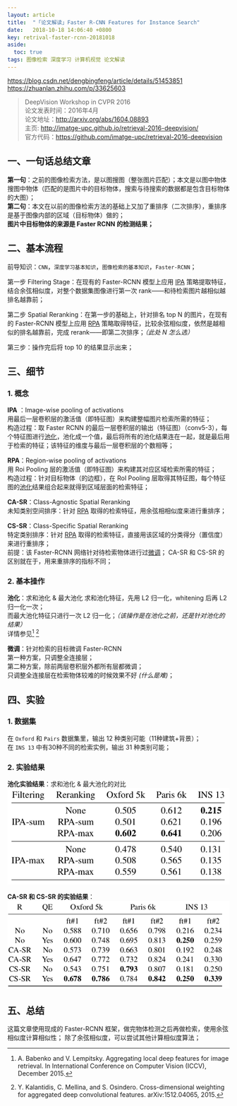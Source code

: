 ```yaml
---
layout: article
title:  "「论文解读」Faster R-CNN Features for Instance Search"
date:   2018-10-18 14:06:40 +0800
key: retrival-faster-rcnn-20181018
aside:
  toc: true
tags: 图像检索 深度学习 计算机视觉 论文解读
---
```

https://blog.csdn.net/dengbingfeng/article/details/51453851
https://zhuanlan.zhihu.com/p/33625603

>DeepVision Workshop in CVPR 2016  
论文发表时间：2016年4月  
论文地址：<http://arxiv.org/abs/1604.08893>  
主页: <http://imatge-upc.github.io/retrieval-2016-deepvision/>  
官方代码：<https://github.com/imatge-upc/retrieval-2016-deepvision>  

## 一、一句话总结文章
**第一句**：之前的图像检索方法，是以图搜图（整张图片匹配）；本文是以图中物体搜图中物体（匹配的是图片中的目标物体，搜索与待搜索的数据都是包含目标物体的大图）；  
**第二句**：本文在以前的图像检索方法的基础上又加了重排序（二次排序），重排序是基于图像内部的区域（目标物体）做的；  
**图片中目标物体的来源是 Faster RCNN 的检测结果；**  

## 二、基本流程
前导知识：`CNN`，`深度学习基本知识`，`图像检索的基本知识`，`Faster-RCNN`；

第一步 Filtering Stage：在现有的 Faster-RCNN 模型上应用 [IPA](#IPA) 策略提取特征，结合余弦相似度，对整个数据集图像进行第一次 rank——和待检索图片越相似越排名越靠前；

第二步 Spatial Reranking：在第一步的基础上，针对排名 top N 的图片，在现有的 Faster-RCNN 模型上应用 [RPA](#RPA) 策略取得特征，比较余弦相似度，依然是越相似的排名越靠前，完成 rerank——即第二次排序；*（此处 N 怎么选）*

第三步：操作完后将 top 10 的结果显示出来；

## 三、细节
### 1. 概念

<span id="IPA">**IPA**</span> ：Image-wise pooling of activations  
用最后一层卷积层的激活值（即特征图）来构建整幅图片检索所需的特征；  
构造过程：取 Faster RCNN 的最后一层卷积层的输出（特征图）（conv5-3），每个特征图进行[池化](#pooling)，池化成一个值，最后将所有的池化结果连在一起，就是最后用于检索的特征；该特征的维度与最后一层卷积层的个数相等；  

<span id="RPA">**RPA**</span>：Region-wise pooling of activations  
用 Roi Pooling 层的激活值（即特征图）来构建其对应区域检索所需的特征；  
构造过程：针对目标物体（的边框），在 RoI Pooling 层取得其特征图，每个特征图的[池化](#pooling)结果组合起来就得到区域层面的检索特征；  

**CA-SR**：Class-Agnostic Spatial Reranking  
未知类别空间排序：针对 [RPA](#RPA)  取得的检索特征，用余弦相相似度来进行重排序；  

**CS-SR**：Class-Specific Spatial Reranking  
特定类别排序：针对 [RPA](#RPA)  取得的检索特征，直接用该区域的分类得分（置信度）来进行重排序；  
前提：该 Faster-RCNN 网络针对待检索物体进行过[微调](#fine-tuning)；
CA-SR 和 CS-SR 的区别就在于，用来重排序的指标不同；  

### 2. 基本操作

<span id="pooling">**池化**</span>：求和池化 & 最大池化
求和池化特征，先用 L2 归一化，whitening 后再 L2 归一化一次；  
而最大池化特征只进行一次 L2 归一化；*（该操作是在池化之前，还是针对池化的结果）*  
详情参见[^3] [^11]    

<span id="fine-tuning">**微调**</span>：针对检索的目标微调 Faster-RCNN  
第一种方案，只调整全连接层；  
第二种方案，除前两层卷积层外都所有层都微调；  
只调整全连接层在检索物体较难的时候效果不好 *(什么是难)*；  

## 四、实验
### 1. 数据集

在 `Oxford` 和 `Pairs` 数据集里，输出 12 种类别可能（11种建筑+背景）；  
在 `INS 13` 中有30种不同的检索实例，输出 31 种类别可能；  

### 2. 实验结果

<span id="pooling-result">**池化实验结果**</span>：求和池化 & 最大池化的对比  
![](/assets/images/cv/dl/paper_reading/FasterRCNN-retrival/faster-rcnn-for-retrival-sum-max.png)  

**CA-SR 和 CS-SR 的实验结果**：  
![](/assets/images/cv/dl/paper_reading/FasterRCNN-retrival/faster-rcnn-for-retrival-CASR-CSSR.png)  

## 五、总结

这篇文章使用现成的 Faster-RCNN 框架，做完物体检测之后再做检索，使用余弦相似度计算相似性；
除了余弦相似度，可以尝试其他计算相似度算法；  

[^3]:A. Babenko and V. Lempitsky. Aggregating local deep features for image retrieval. In International Conference on Computer Vision (ICCV), December 2015.  
[^11]:Y. Kalantidis, C. Mellina, and S. Osindero. Cross-dimensional weighting for aggregated deep convolutional features. arXiv:1512.04065, 2015.
